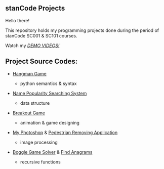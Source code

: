 ## stanCode Projects

Hello there!

This repository holds my programming projects done during the period of stanCode SC001 & SC101 courses.


Watch my *[DEMO VIDEOS!](link)*


## Project Source Codes:
- [Hangman Game](https://github.com/wangyuhsin/sc-projects/blob/main/sc-projects/hangman_game/hangman.py)
  - python semantics & syntax

- [Name Popularity Searching System](https://github.com/wangyuhsin/sc-projects/tree/main/sc-projects/name_searching_system)
  - data structure

- [Breakout Game](https://github.com/wangyuhsin/sc-projects/tree/main/sc-projects/break_out_game)
  - animation & game designing

- [My Photoshop](https://github.com/wangyuhsin/sc-projects/tree/main/sc-projects/my_photoshop) & [Pedestrian Removing Application](https://github.com/wangyuhsin/sc-projects/blob/main/sc-projects/my_photoshop/stanCodoshop.py)
  - image processing

- [Boggle Game Solver](https://github.com/wangyuhsin/sc-projects/blob/main/sc-projects/boggle_game_solver/boggle.py) & [Find Anagrams](https://github.com/wangyuhsin/sc-projects/blob/main/sc-projects/find_anagrams/anagram.py)
  - recursive functions
